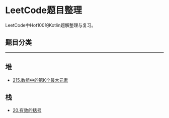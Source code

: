 # LeetCode题目整理

LeetCode中Hot100的Kotlin题解整理与复习。

## 题目分类

---
## 堆
- [215.数组中的第K个最大元素](./src/堆/215.数组中的第K个最大元素.kt)

## 栈
- [20.有效的括号](./src/栈/20.有效的括号.kt)